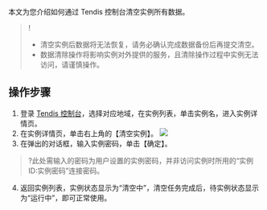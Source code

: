 
本文为您介绍如何通过 Tendis 控制台清空实例所有数据。
>!
>- 清空实例后数据将无法恢复，请务必确认完成数据备份后再提交清空。
>- 数据清除操作将影响实例对外提供的服务，且清除操作过程中实例无法访问，请谨慎操作。


## 操作步骤
1. 登录 [Tendis 控制台](https://console.cloud.tencent.com/tendis)，选择对应地域，在实例列表，单击实例名，进入实例详情页。
2. 在实例详情页，单击右上角的【清空实例】。
![](https://main.qcloudimg.com/raw/622a5be1f5b8ade06d02a9994b6e3d73.png)
3. 在弹出的对话框，输入实例密码，单击【确定】。
 >?此处需输入的密码为用户设置的实例密码，并非访问实例时所用的“实例ID:实例密码”连接密码。
4. 返回实例列表，实例状态显示为“清空中”，清空任务完成后，待实例状态显示为“运行中”，即可正常使用。

